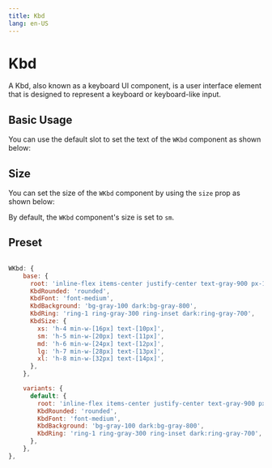 ```yaml
---
title: Kbd
lang: en-US
---
```


# Kbd

A Kbd, also known as a keyboard UI component, is a user interface element that is designed to represent a keyboard or keyboard-like input.

## Basic Usage

You can use the default slot to set the text of the `WKbd` component as shown below:

<demo src="../../components/Kbd/kbd.vue" />

## Size

You can set the size of the `WKbd` component by using the `size` prop as shown below:

<demo src="../../components/Kbd/kbdSize.vue" />

By default, the `WKbd` component's size is set to `sm`.

## Preset

```js

WKbd: {
    base: {
      root: 'inline-flex items-center justify-center text-gray-900 px-1 dark:text-white',
      KbdRounded: 'rounded',
      KbdFont: 'font-medium',
      KbdBackground: 'bg-gray-100 dark:bg-gray-800',
      KbdRing: 'ring-1 ring-gray-300 ring-inset dark:ring-gray-700',
      KbdSize: {
        xs: 'h-4 min-w-[16px] text-[10px]',
        sm: 'h-5 min-w-[20px] text-[11px]',
        md: 'h-6 min-w-[24px] text-[12px]',
        lg: 'h-7 min-w-[28px] text-[13px]',
        xl: 'h-8 min-w-[32px] text-[14px]',
      },
    },

    variants: {
      default: {
        root: 'inline-flex items-center justify-center text-gray-900 px-1 dark:text-white',
        KbdRounded: 'rounded',
        KbdFont: 'font-medium',
        KbdBackground: 'bg-gray-100 dark:bg-gray-800',
        KbdRing: 'ring-1 ring-gray-300 ring-inset dark:ring-gray-700',
      },
    },
},

```